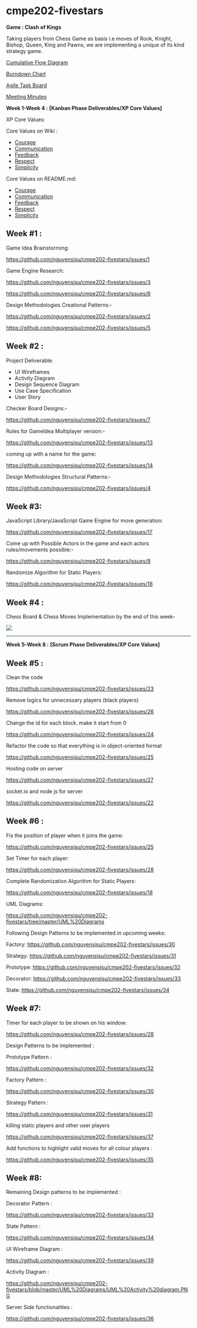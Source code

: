# cmpe202-fivestars
**Game : Clash of Kings**

Taking players from Chess Game as basis i.e moves of Rook, Knight, Bishop, Queen, King and Pawns, we are implementing a unique of its kind strategy game.

[Cumulative Flow Diagram](https://docs.google.com/a/sjsu.edu/spreadsheets/d/150TyqCxRxhK7aqt2JpKUFNBQsHHqq0wVjuAcBEJsWQM/edit?usp=sharing)

<!---[Burndown Chart](https://drive.google.com/a/sjsu.edu/file/d/0B0my03hiLrdRQjAtQ0JvdTB0QVE/view?usp=sharing)--->
[Burndown Chart](https://docs.google.com/spreadsheets/d/1JCwrrKYYLpR_GcMBCLl4FsvvsWJpbuLkF6Eb9Omjt1k/edit#gid=879809152)

[Agile Task Board](https://github.com/nguyensjsu/cmpe202-fivestars/projects/1)

[Meeting Minutes](https://github.com/nguyensjsu/cmpe202-fivestars/blob/master/Meeting%20minutes.md)

**Week 1-Week 4 :**  **[Kanban Phase Deliverables/XP Core Values]**

XP Core Values: 

Core Values on Wiki :

* [Courage](https://github.com/nguyensjsu/cmpe202-fivestars/wiki/Communication-%7C-XP-Core-Value-%5B-Shiva-%5D)
* [Communication](https://github.com/nguyensjsu/cmpe202-fivestars/wiki/Communication-%7C-XP-Core-Value-%5BAkansha%5D)
* [Feedback](https://github.com/nguyensjsu/cmpe202-fivestars/blob/master/Core%20Values/Feedback.md)
* [Respect](https://github.com/nguyensjsu/cmpe202-fivestars/wiki/Respect-%7C-XP-Core-Value-%5B-Devi-%5D)
* [Simplicity](https://github.com/nguyensjsu/cmpe202-fivestars/wiki/Simplicity-%7C-XP-Core-Value--%5BShweta%5D)

Core Values on README.md:

* [Courage](https://github.com/nguyensjsu/cmpe202-fivestars/blob/master/Core%20Values/Courage.md)
* [Communication](https://github.com/nguyensjsu/cmpe202-fivestars/blob/master/Core%20Values/Communication.md)
* [Feedback](https://github.com/nguyensjsu/cmpe202-fivestars/blob/master/Core%20Values/Feedback.md)
* [Respect](https://github.com/nguyensjsu/cmpe202-fivestars/blob/master/Core%20Values/Respect.md)
* [Simplicity](https://github.com/nguyensjsu/cmpe202-fivestars/blob/master/Core%20Values/Simplicity%20%5BShweta%5D.md)

Week #1 :
-------

Game Idea Brainstorming:

https://github.com/nguyensjsu/cmpe202-fivestars/issues/1

Game Engine Research:

https://github.com/nguyensjsu/cmpe202-fivestars/issues/3

https://github.com/nguyensjsu/cmpe202-fivestars/issues/6

Design Methodologies Creational Patterns:-

https://github.com/nguyensjsu/cmpe202-fivestars/issues/2

https://github.com/nguyensjsu/cmpe202-fivestars/issues/5

Week #2 :
-------

Project Deliverable:
* UI Wireframes
* Activity Diagram
* Design Sequence Diagram
* Use Case Specification
* User Story

Checker Board Designs:-

https://github.com/nguyensjsu/cmpe202-fivestars/issues/7

Rules for GameIdea Multiplayer version:-

https://github.com/nguyensjsu/cmpe202-fivestars/issues/13

coming up with a name for the game:

https://github.com/nguyensjsu/cmpe202-fivestars/issues/14

Design Methodologies Structural Patterns:-

https://github.com/nguyensjsu/cmpe202-fivestars/issues/4

Week #3:
-------

JavaScript Library/JavaScript Game Engine for move generation:

https://github.com/nguyensjsu/cmpe202-fivestars/issues/17

Come up with Possible Actors in the game and each actors rules/movements possible:-

https://github.com/nguyensjsu/cmpe202-fivestars/issues/8

Randomize Algorithm for Static Players:

https://github.com/nguyensjsu/cmpe202-fivestars/issues/18


Week #4 :
--------

Chess Board & Chess Moves Implementation by the end of this week-

![](https://github.com/nguyensjsu/cmpe202-fivestars/blob/master/Chess_Screenshot.png)

------------------------------------------------------------------------------------------------------------------------
**Week 5-Week 8 :**  **[Scrum Phase Deliverables/XP Core Values]**

Week #5 :
---------

Clean the code

https://github.com/nguyensjsu/cmpe202-fivestars/issues/23

Remove logics for unnecessary players (black players)

https://github.com/nguyensjsu/cmpe202-fivestars/issues/26

Change the id for each block. make it start from 0

https://github.com/nguyensjsu/cmpe202-fivestars/issues/24

Refactor the code so that everything is in object-oriented format 

https://github.com/nguyensjsu/cmpe202-fivestars/issues/25

Hosting code on server 

https://github.com/nguyensjsu/cmpe202-fivestars/issues/27

socket.io and node js for server

https://github.com/nguyensjsu/cmpe202-fivestars/issues/22

Week #6 :
---------

Fix the position of player when it joins the game:

https://github.com/nguyensjsu/cmpe202-fivestars/issues/25

Set Timer for each player:

https://github.com/nguyensjsu/cmpe202-fivestars/issues/28

Complete Randomization Algorithm for Static Players:

https://github.com/nguyensjsu/cmpe202-fivestars/issues/18

UML Diagrams:

https://github.com/nguyensjsu/cmpe202-fivestars/tree/master/UML%20Diagrams

Following Design Patterns to be implemented in upcoming weeks:

Factory: https://github.com/nguyensjsu/cmpe202-fivestars/issues/30

Strategy: https://github.com/nguyensjsu/cmpe202-fivestars/issues/31

Prototype: https://github.com/nguyensjsu/cmpe202-fivestars/issues/32

Decorator: https://github.com/nguyensjsu/cmpe202-fivestars/issues/33

State: https://github.com/nguyensjsu/cmpe202-fivestars/issues/34

Week #7:
--------

Timer for each player to be shown on his window:

https://github.com/nguyensjsu/cmpe202-fivestars/issues/28

Design Patterns to be implemented :

Prototype Pattern :

https://github.com/nguyensjsu/cmpe202-fivestars/issues/32

Factory Pattern :

https://github.com/nguyensjsu/cmpe202-fivestars/issues/30

Strategy Pattern :

https://github.com/nguyensjsu/cmpe202-fivestars/issues/31

killing static players and other user players

https://github.com/nguyensjsu/cmpe202-fivestars/issues/37

Add functions to highlight valid moves for all colour players :

https://github.com/nguyensjsu/cmpe202-fivestars/issues/35

Week #8:
--------

Remaining Design patterns to be implemented :

Decorator Pattern :

https://github.com/nguyensjsu/cmpe202-fivestars/issues/33

State Pattern :

https://github.com/nguyensjsu/cmpe202-fivestars/issues/34

UI Wireframe Diagram :

https://github.com/nguyensjsu/cmpe202-fivestars/issues/39

Activity Diagram :

https://github.com/nguyensjsu/cmpe202-fivestars/blob/master/UML%20Diagrams/UML%20Activity%20diagram.PNG

Server Side functionalities :

https://github.com/nguyensjsu/cmpe202-fivestars/issues/36














